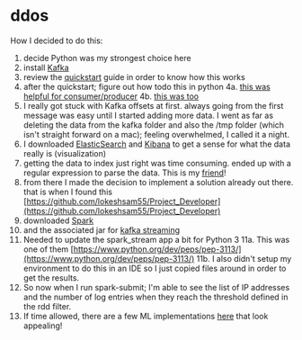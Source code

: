 # ddos
How I decided to do this:
1. decide Python was my strongest choice here
2. install [Kafka](https://kafka.apache.org)
3. review the [quickstart](https://kafka.apache.org/quickstart) guide in order to know how this works
4. after the quickstart; figure out how todo this in python
    4a. [this was helpful for consumer/producer](https://medium.com/@mukeshkumar_46704/consume-json-messages-from-kafka-using-kafka-pythons-deserializer-859f5d39e02c)
    4b. [this was too](https://towardsdatascience.com/kafka-python-explained-in-10-lines-of-code-800e3e07dad1)
5. I really got stuck with Kafka offsets at first.  always going from the first message was easy until I started adding more data.  I went as far as deleting the data from the kafka folder and also the /tmp folder (which isn't straight forward on a mac); feeling overwhelmed, I called it a night.
6. I downloaded [ElasticSearch](https://www.elastic.co/) and [Kibana](https://www.elastic.co/start) to get a sense for what the data really is (visualization)
7. getting the data to index just right was time consuming.  ended up with a regular expression to parse the data.  This is my [friend](https://regexr.com)!
8. from there I made the decision to implement a solution already out there.  that is when I found this [https://github.com/lokeshsam55/Project_Developer](https://github.com/lokeshsam55/Project_Developer)
9. downloaded [Spark](https://spark.apache.org/)
10. and the associated jar for [kafka streaming](https://search.maven.org/search?q=a:spark-streaming-kafka-0-8-assembly_2.11)
11. Needed to update the spark_stream app a bit for Python 3
	11a. This was one of them [https://www.python.org/dev/peps/pep-3113/](https://www.python.org/dev/peps/pep-3113/)
	11b. I also didn't setup my environment to do this in an IDE so I just copied files around in order to get the results.
12. So now when I run spark-submit; I'm able to see the list of IP addresses and the number of log entries when they reach the threshold defined in the rdd filter.
13. If time allowed, there are a few ML implementations [here](https://github.com/lbnl-cybersecurity/ddos-detection/tree/master/detection_framework) that look appealing!  